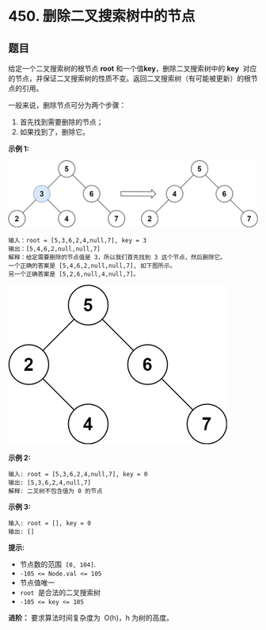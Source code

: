# 450. 删除二叉搜索树中的节点

## 题目

给定一个二叉搜索树的根节点 **root** 和一个值**key**，删除二叉搜索树中的 **key**  对应的节点，并保证二叉搜索树的性质不变。返回二叉搜索树（有可能被更新）的根节点的引用。

一般来说，删除节点可分为两个步骤：

1. 首先找到需要删除的节点；
2. 如果找到了，删除它。

**示例 1:**

![del_node_1](./img/del_node_1.jpg)

```
输入：root = [5,3,6,2,4,null,7], key = 3
输出：[5,4,6,2,null,null,7]
解释：给定需要删除的节点值是 3，所以我们首先找到 3 这个节点，然后删除它。
一个正确的答案是 [5,4,6,2,null,null,7], 如下图所示。
另一个正确答案是 [5,2,6,null,4,null,7]。
```

![del_node_supp](./img/del_node_supp.jpg)

**示例 2:**

```
输入: root = [5,3,6,2,4,null,7], key = 0
输出: [5,3,6,2,4,null,7]
解释: 二叉树不包含值为 0 的节点
```

**示例 3:**

```
输入: root = [], key = 0
输出: []
```

**提示:**

- 节点数的范围  `[0, 104]`.
- `-105 <= Node.val <= 105`
- 节点值唯一
- `root`  是合法的二叉搜索树
- `-105 <= key <= 105`

**进阶：** 要求算法时间复杂度为  O(h)，h 为树的高度。
